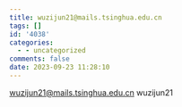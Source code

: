 ```yaml
---
title: wuzijun21@mails.tsinghua.edu.cn
tags: []
id: '4038'
categories:
  - - uncategorized
comments: false
date: 2023-09-23 11:28:10
---
```


wuzijun21@mails.tsinghua.edu.cn wuzijun21